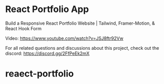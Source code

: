 # React Portfolio App

Build a Responsive React Portfolio Website | Tailwind, Framer-Motion, & React Hook Form

Video: https://www.youtube.com/watch?v=JSJ8ftr92Vw

For all related questions and discussions about this project, check out the discord: https://discord.gg/2FfPeEk2mX
# reaect-portfolio
